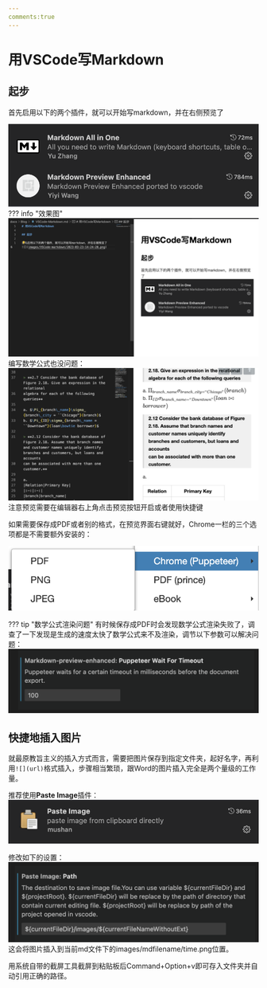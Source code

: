 ```yaml
---
comments:true
---
```

# 用VSCode写Markdown

## 起步

首先启用以下的两个插件，就可以开始写markdown，并在右侧预览了

![](images/VSCode-markdown/2023-03-23-14-24-20.png)
??? info "效果图"
    ![](images/VSCode-markdown/2023-03-23-14-25-15.png)
    编写数学公式也没问题：
    ![](images/VSCode-markdown/2023-03-23-14-32-24.png)
注意预览需要在编辑器右上角点击预览按钮开启或者使用快捷键

如果需要保存成PDF或者别的格式，在预览界面右键就好，Chrome一栏的三个选项都是不需要额外安装的：

![](images/VSCode-markdown/2023-03-23-14-34-26.png)

??? tip "数学公式渲染问题"
    有时候保存成PDF时会发现数学公式渲染失败了，调查了一下发现是生成的速度太快了数学公式来不及渲染，调节以下参数可以解决问题：
    ![](images/VSCode-markdown/2023-03-23-14-35-52.png)

## 快捷地插入图片

就最原教旨主义的插入方式而言，需要把图片保存到指定文件夹，起好名字，再利用`![](url)`格式插入，步骤相当繁琐，跟Word的图片插入完全是两个量级的工作量。

推荐使用**Paste Image**插件：
![](images/VSCode-markdown/2023-03-23-14-37-41.png)

修改如下的设置：
![](images/VSCode-markdown/2023-03-23-14-38-36.png)
这会将图片插入到当前md文件下的images/mdfilename/time.png位置。

用系统自带的截屏工具截屏到粘贴板后Command+Option+v即可存入文件夹并自动引用正确的路径。
